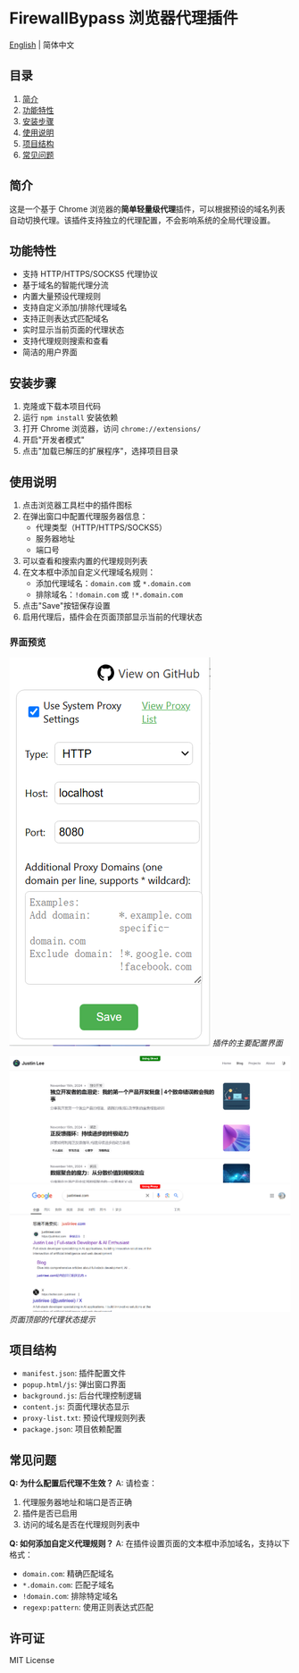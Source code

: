 # FirewallBypass 浏览器代理插件

[English](./README.md) | 简体中文

## 目录
1. [简介](#简介)
2. [功能特性](#功能特性)
3. [安装步骤](#安装步骤)
4. [使用说明](#使用说明)
5. [项目结构](#项目结构)
6. [常见问题](#常见问题)

## 简介

这是一个基于 Chrome 浏览器的**简单轻量级代理**插件，可以根据预设的域名列表自动切换代理。该插件支持独立的代理配置，不会影响系统的全局代理设置。

## 功能特性

- 支持 HTTP/HTTPS/SOCKS5 代理协议
- 基于域名的智能代理分流
- 内置大量预设代理规则
- 支持自定义添加/排除代理域名
- 支持正则表达式匹配域名
- 实时显示当前页面的代理状态
- 支持代理规则搜索和查看
- 简洁的用户界面

## 安装步骤

1. 克隆或下载本项目代码
2. 运行 `npm install` 安装依赖
3. 打开 Chrome 浏览器，访问 `chrome://extensions/`
4. 开启"开发者模式"
5. 点击"加载已解压的扩展程序"，选择项目目录

## 使用说明

1. 点击浏览器工具栏中的插件图标
2. 在弹出窗口中配置代理服务器信息：
   - 代理类型（HTTP/HTTPS/SOCKS5）
   - 服务器地址
   - 端口号
3. 可以查看和搜索内置的代理规则列表
4. 在文本框中添加自定义代理域名规则：
   - 添加代理域名：`domain.com` 或 `*.domain.com`
   - 排除域名：`!domain.com` 或 `!*.domain.com`
5. 点击"Save"按钮保存设置
6. 启用代理后，插件会在页面顶部显示当前的代理状态

### 界面预览

![插件弹出窗口](./images/popup.png)
*插件的主要配置界面*

![代理状态显示](./images/no-proxy-indicate.png)
![代理状态显示](./images/proxy-indicate.png)
*页面顶部的代理状态提示*

## 项目结构

- `manifest.json`: 插件配置文件
- `popup.html/js`: 弹出窗口界面
- `background.js`: 后台代理控制逻辑
- `content.js`: 页面代理状态显示
- `proxy-list.txt`: 预设代理规则列表
- `package.json`: 项目依赖配置

## 常见问题

**Q: 为什么配置后代理不生效？**
A: 请检查：
1. 代理服务器地址和端口是否正确
2. 插件是否已启用
3. 访问的域名是否在代理规则列表中

**Q: 如何添加自定义代理规则？**
A: 在插件设置页面的文本框中添加域名，支持以下格式：
- `domain.com`: 精确匹配域名
- `*.domain.com`: 匹配子域名
- `!domain.com`: 排除特定域名
- `regexp:pattern`: 使用正则表达式匹配

## 许可证

MIT License
